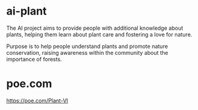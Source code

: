 # ai-plant
The AI project aims to provide people with additional knowledge about plants, helping them learn about plant care and fostering a love for nature.

Purpose is to help people understand plants and promote nature conservation, raising awareness within the community about the importance of forests.

# poe.com
https://poe.com/Plant-VI 

